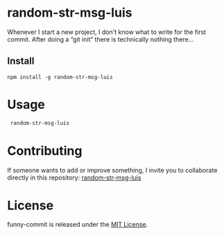 # random-str-msg-luis

Whenever I start a new project, I don't know what to write for the first commit. After doing a “git init” there is technically nothing there...

## Install

```npm
npm install -g random-str-msg-luis
```

# Usage

```bash
 random-str-msg-luis
```

# Contributing

If someone wants to add or improve something, I invite you to collaborate directly in this repository: [random-str-msg-luis](https://github.com/Lanzarot98/random-str-msg-luis)

# License

funny-commit is released under the [MIT License](https://opensource.org/licenses/MIT).
